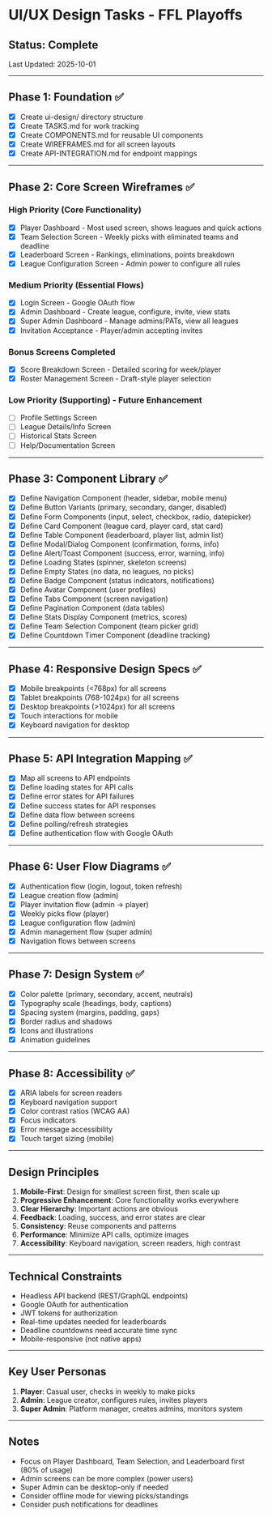 # UI/UX Design Tasks - FFL Playoffs

## Status: Complete
Last Updated: 2025-10-01

---

## Phase 1: Foundation ✅
- [x] Create ui-design/ directory structure
- [x] Create TASKS.md for work tracking
- [x] Create COMPONENTS.md for reusable UI components
- [x] Create WIREFRAMES.md for all screen layouts
- [x] Create API-INTEGRATION.md for endpoint mappings

---

## Phase 2: Core Screen Wireframes ✅
### High Priority (Core Functionality)
- [x] Player Dashboard - Most used screen, shows leagues and quick actions
- [x] Team Selection Screen - Weekly picks with eliminated teams and deadline
- [x] Leaderboard Screen - Rankings, eliminations, points breakdown
- [x] League Configuration Screen - Admin power to configure all rules

### Medium Priority (Essential Flows)
- [x] Login Screen - Google OAuth flow
- [x] Admin Dashboard - Create league, configure, invite, view stats
- [x] Super Admin Dashboard - Manage admins/PATs, view all leagues
- [x] Invitation Acceptance - Player/admin accepting invites

### Bonus Screens Completed
- [x] Score Breakdown Screen - Detailed scoring for week/player
- [x] Roster Management Screen - Draft-style player selection

### Low Priority (Supporting) - Future Enhancement
- [ ] Profile Settings Screen
- [ ] League Details/Info Screen
- [ ] Historical Stats Screen
- [ ] Help/Documentation Screen

---

## Phase 3: Component Library ✅
- [x] Define Navigation Component (header, sidebar, mobile menu)
- [x] Define Button Variants (primary, secondary, danger, disabled)
- [x] Define Form Components (input, select, checkbox, radio, datepicker)
- [x] Define Card Component (league card, player card, stat card)
- [x] Define Table Component (leaderboard, player list, admin list)
- [x] Define Modal/Dialog Component (confirmation, forms, info)
- [x] Define Alert/Toast Component (success, error, warning, info)
- [x] Define Loading States (spinner, skeleton screens)
- [x] Define Empty States (no data, no leagues, no picks)
- [x] Define Badge Component (status indicators, notifications)
- [x] Define Avatar Component (user profiles)
- [x] Define Tabs Component (screen navigation)
- [x] Define Pagination Component (data tables)
- [x] Define Stats Display Component (metrics, scores)
- [x] Define Team Selection Component (team picker grid)
- [x] Define Countdown Timer Component (deadline tracking)

---

## Phase 4: Responsive Design Specs ✅
- [x] Mobile breakpoints (<768px) for all screens
- [x] Tablet breakpoints (768-1024px) for all screens
- [x] Desktop breakpoints (>1024px) for all screens
- [x] Touch interactions for mobile
- [x] Keyboard navigation for desktop

---

## Phase 5: API Integration Mapping ✅
- [x] Map all screens to API endpoints
- [x] Define loading states for API calls
- [x] Define error states for API failures
- [x] Define success states for API responses
- [x] Define data flow between screens
- [x] Define polling/refresh strategies
- [x] Define authentication flow with Google OAuth

---

## Phase 6: User Flow Diagrams ✅
- [x] Authentication flow (login, logout, token refresh)
- [x] League creation flow (admin)
- [x] Player invitation flow (admin → player)
- [x] Weekly picks flow (player)
- [x] League configuration flow (admin)
- [x] Admin management flow (super admin)
- [x] Navigation flows between screens

---

## Phase 7: Design System ✅
- [x] Color palette (primary, secondary, accent, neutrals)
- [x] Typography scale (headings, body, captions)
- [x] Spacing system (margins, padding, gaps)
- [x] Border radius and shadows
- [x] Icons and illustrations
- [x] Animation guidelines

---

## Phase 8: Accessibility ✅
- [x] ARIA labels for screen readers
- [x] Keyboard navigation support
- [x] Color contrast ratios (WCAG AA)
- [x] Focus indicators
- [x] Error message accessibility
- [x] Touch target sizing (mobile)

---

## Design Principles
1. **Mobile-First**: Design for smallest screen first, then scale up
2. **Progressive Enhancement**: Core functionality works everywhere
3. **Clear Hierarchy**: Important actions are obvious
4. **Feedback**: Loading, success, and error states are clear
5. **Consistency**: Reuse components and patterns
6. **Performance**: Minimize API calls, optimize images
7. **Accessibility**: Keyboard navigation, screen readers, high contrast

---

## Technical Constraints
- Headless API backend (REST/GraphQL endpoints)
- Google OAuth for authentication
- JWT tokens for authorization
- Real-time updates needed for leaderboards
- Deadline countdowns need accurate time sync
- Mobile-responsive (not native apps)

---

## Key User Personas
1. **Player**: Casual user, checks in weekly to make picks
2. **Admin**: League creator, configures rules, invites players
3. **Super Admin**: Platform manager, creates admins, monitors system

---

## Notes
- Focus on Player Dashboard, Team Selection, and Leaderboard first (80% of usage)
- Admin screens can be more complex (power users)
- Super Admin can be desktop-only if needed
- Consider offline mode for viewing picks/standings
- Consider push notifications for deadlines
